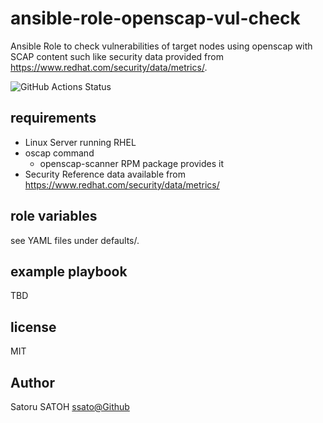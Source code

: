 # ansible-role-openscap-vul-check

Ansible Role to check vulnerabilities of target nodes using openscap with SCAP
content such like security data provided from
https://www.redhat.com/security/data/metrics/.

![GitHub Actions Status](https://github.com/ssato/ansible-role-openscap-vul-check/workflows/Tests/badge.svg)

## requirements

- Linux Server running RHEL
- oscap command
  - openscap-scanner RPM package provides it
- Security Reference data available from https://www.redhat.com/security/data/metrics/

## role variables

see YAML files under defaults/.

## example playbook

TBD

## license

MIT

## Author

Satoru SATOH [ssato@Github](https://github.com/ssato)
